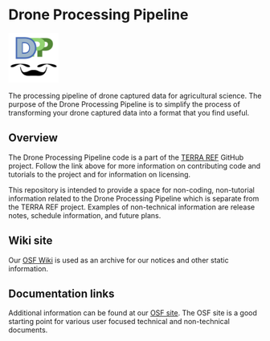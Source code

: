 # Drone Processing Pipeline
<img src="./resources/drone-pipeline.png" width="100" />

The processing pipeline of drone captured data for agricultural science.
The purpose of the Drone Processing Pipeline is to simplify the process of transforming your drone captured data into a format that you find useful.

## Overview

The Drone Processing Pipeline code is a part of the [TERRA REF](https://github.com/terraref/drone-pipeline/tree/master) GitHub project. 
Follow the link above for more information on contributing code and tutorials to the project and for information on licensing.

This repository is intended to provide a space for non-coding, non-tutorial information related to the Drone Processing Pipeline which is separate from the TERRA REF project.
Examples of non-technical information are release notes, schedule information, and future plans.

## Wiki site

Our [OSF Wiki](https://osf.io/xdkcy/wiki/home/) is used as an archive for our notices and other static information.

## Documentation links

Additional information can be found at our [OSF site](https://osf.io/xdkcy/).
The OSF site is a good starting point for various user focused technical and non-technical documents.
